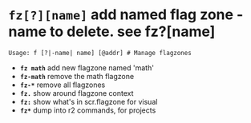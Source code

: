 <!-- TITLE: fz -->

#  **`fz[?][name]`** add named flag zone -name to delete. see fz?[name]


```text
Usage: f [?|-name| name] [@addr] # Manage flagzones
```


- **`fz math`** add new flagzone named 'math'
- **`fz-math`** remove the math flagzone
- **`fz-*`** remove all flagzones
- **`fz.`** show around flagzone context
- **`fz:`** show what's in scr.flagzone for visual
- **`fz*`** dump into r2 commands, for projects

<p hidden>fz fz- fz. fz: fz*</p>